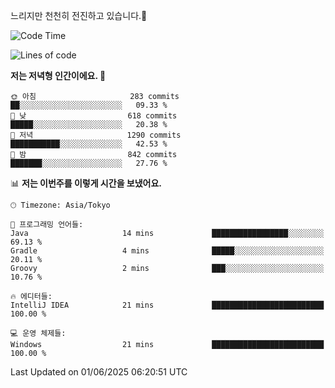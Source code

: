 느리지만 천천히 전진하고 있습니다.🐢

<!--START_SECTION:waka-->
![Code Time](http://img.shields.io/badge/Code%20Time-1%2C592%20hrs%2017%20mins-blue)

![Lines of code](https://img.shields.io/badge/%EC%A0%80%EB%8A%94%20%EC%97%AC%ED%83%9C%EA%B9%8C%EC%A7%80%20-919.4%20thousand%20%EC%A4%84%EC%9D%98%20%EC%BD%94%EB%93%9C%EB%A5%BC%20%EC%9E%91%EC%84%B1%ED%96%88%EC%96%B4%EC%9A%94.-blue)

**저는 저녁형 인간이에요. 🦉** 

```text
🌞 아침                     283 commits         ██░░░░░░░░░░░░░░░░░░░░░░░   09.33 % 
🌆 낮　                     618 commits         █████░░░░░░░░░░░░░░░░░░░░   20.38 % 
🌃 저녁                     1290 commits        ███████████░░░░░░░░░░░░░░   42.53 % 
🌙 밤　                     842 commits         ███████░░░░░░░░░░░░░░░░░░   27.76 % 
```


📊 **저는 이번주를 이렇게 시간을 보냈어요.** 

```text
🕑︎ Timezone: Asia/Tokyo

💬 프로그래밍 언어들: 
Java                     14 mins             █████████████████░░░░░░░░   69.13 % 
Gradle                   4 mins              █████░░░░░░░░░░░░░░░░░░░░   20.11 % 
Groovy                   2 mins              ███░░░░░░░░░░░░░░░░░░░░░░   10.76 % 

🔥 에디터들: 
IntelliJ IDEA            21 mins             █████████████████████████   100.00 % 

💻 운영 체제들: 
Windows                  21 mins             █████████████████████████   100.00 % 
```


 Last Updated on 01/06/2025 06:20:51 UTC
<!--END_SECTION:waka-->
